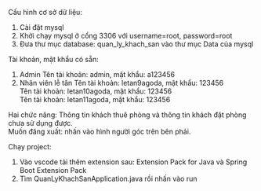 Cấu hình cơ sở dữ liệu:
1. Cài đặt mysql
2. Khởi chạy mysql ở cổng 3306 với username=root, password=root
3. Đưa thư mục database: quan_ly_khach_san vào thư mục Data của mysql

Tài khoản, mật khẩu có sẵn:
1. Admin
Tên tài khoản: admin, mật khẩu: a123456
2. Nhân viên lễ tân
Tên tài khoản: letan9agoda, mật khẩu: 123456 <br>
Tên tài khoản: letan10agoda, mật khẩu: 123456 <br>
Tên tài khoản: letan11agoda, mật khẩu: 123456 <br>

Hai chức năng: Thông tin khách thuê phòng và thông tin khách đặt phòng chưa sử dụng được.<br>
Muốn đăng xuất: nhấn vào hình người góc trên bên phải.

Chạy project:
1. Vào vscode tải thêm extension sau:
Extension Pack for Java và Spring Boot Extension Pack
2. Tìm QuanLyKhachSanApplication.java rồi nhấn vào run